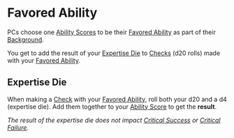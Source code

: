 # Favored Ability

PCs choose one [Ability Scores](../The%20Ability%20Scores/Ability%20Scores.md) to be their [Favored Ability](Favored%20Ability.md) as part of their [Background](Background.md).

You get to add the result of your [Expertise Die](Favored%20Ability.md#Expertise%20Die) to [Checks](../../Game%20Procedures/Core%20Procedures/Check.md) (d20 rolls) made with your [Favored Ability](Favored%20Ability.md).

## Expertise Die

When making a [Check](../../Game%20Procedures/Core%20Procedures/Check.md) with your [Favored Ability](Favored%20Ability.md), roll both your d20 and a d4 (expertise die). Add them together to your [Ability Score](../The%20Ability%20Scores/Ability%20Scores.md) to get the **result**.

*The result of the expertise die does not impact [Critical Success](../../Game%20Procedures/Die%20Rolling%20Mechanics/Critical%20Success.md) or [Critical Failure](../../Game%20Procedures/Die%20Rolling%20Mechanics/Critical%20Failure.md).*
